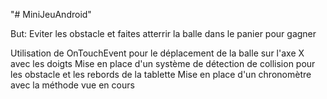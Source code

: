 "# MiniJeuAndroid" 

But: Eviter les obstacle et faites atterrir la balle dans le panier pour gagner 

Utilisation de OnTouchEvent pour le déplacement de la balle sur l'axe X avec les doigts
Mise en place d'un système de détection de collision pour les obstacle et les rebords de la tablette
Mise en place d'un chronomètre avec la méthode vue en cours 
